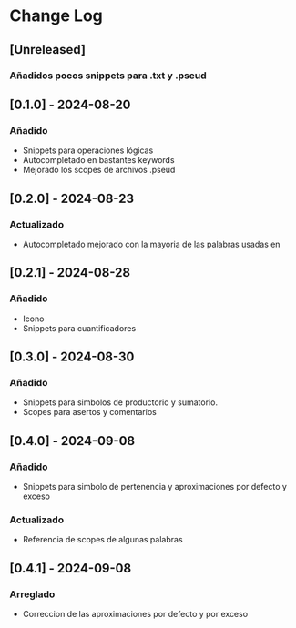 # Change Log

## [Unreleased]

### Añadidos pocos snippets para .txt y .pseud


## [0.1.0] - 2024-08-20

### Añadido

- Snippets para operaciones lógicas
- Autocompletado en bastantes keywords
- Mejorado los scopes de archivos .pseud

## [0.2.0] - 2024-08-23

### Actualizado

- Autocompletado mejorado con la mayoria de las palabras usadas en 

## [0.2.1] - 2024-08-28

### Añadido

- Icono
- Snippets para cuantificadores

## [0.3.0] - 2024-08-30

### Añadido

- Snippets para simbolos de productorio y sumatorio.
- Scopes para asertos y comentarios

## [0.4.0] - 2024-09-08

### Añadido

- Snippets para simbolo de pertenencia y aproximaciones por defecto y exceso

### Actualizado

- Referencia de scopes de algunas palabras

## [0.4.1] - 2024-09-08

### Arreglado

- Correccion de las aproximaciones por defecto y por exceso